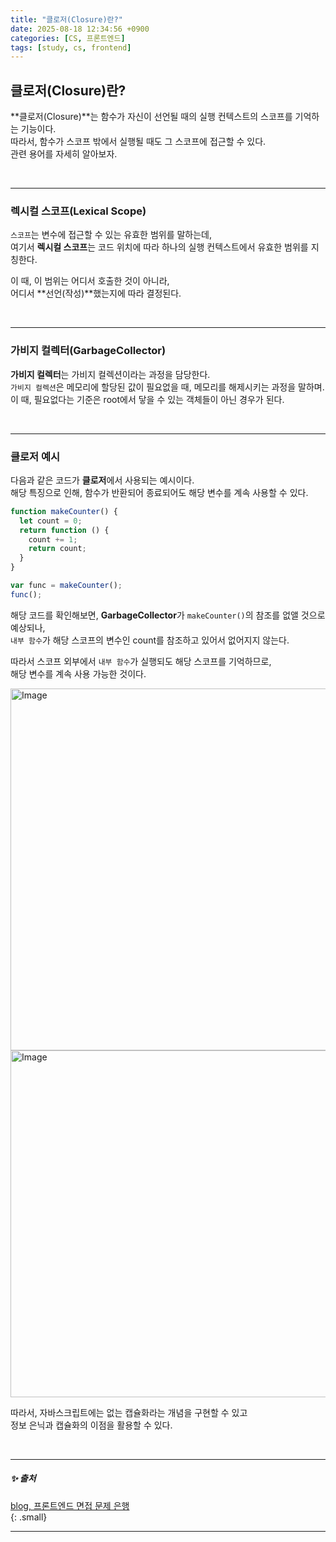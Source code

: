 ```yaml
---
title: "클로저(Closure)란?"
date: 2025-08-18 12:34:56 +0900
categories: [CS, 프론트엔드]
tags: [study, cs, frontend]
---
```


## **클로저(Closure)란?**   
**클로저(Closure)**는 함수가 <span class="bluepen">자신이 선언될 때의 실행 컨텍스트의 스코프를 기억</span>하는 기능이다.    
따라서, 함수가 스코프 밖에서 실행될 때도 그 스코프에 접근할 수 있다.  
관련 용어를 자세히 알아보자.  

<br>

---

### **렉시컬 스코프(Lexical Scope)**  

`스코프`는 변수에 접근할 수 있는 유효한 범위를 말하는데,  
여기서 **렉시컬 스코프**는 코드 위치에 따라 <span class="bluepen">하나의 실행 컨텍스트에서 유효한 범위</span>를 지칭한다.  

이 때, 이 범위는 어디서 호출한 것이 아니라,   
<span class="yellow2pen">어디서 **선언(작성)**했는지에 따라 결정</span>된다.

<br>

---

### **가비지 컬렉터(GarbageCollector)**  

**가비지 컬렉터**는 가비지 컬렉션이라는 과정을 담당한다.  
`가비지 컬렉션`은 메모리에 할당된 값이 필요없을 때, 메모리를 해제시키는 과정을 말하며.  
이 때, 필요없다는 기준은 <span class="redpen">root에서 닿을 수 있는 객체들이 아닌 경우</span>가 된다.  

<br>

---

### 클로저 예시

다음과 같은 코드가 **클로저**에서 사용되는 예시이다.   
해당 특징으로 인해, <span class="yellow2pen">함수가 반환되어 종료되어도 해당 변수를 계속 사용</span>할 수 있다.  

```js
function makeCounter() {
  let count = 0;
  return function () {
    count += 1;
    return count;
  }
}

var func = makeCounter();
func(); 
```  
해당 코드를 확인해보면, 
**GarbageCollector**가 `makeCounter()`의 참조를 없앨 것으로 예상되나,    
`내부 함수`가 해당 스코프의 변수인 count를 참조하고 있어서 없어지지 않는다.    
  
따라서 스코프 외부에서 `내부 함수`가 실행되도 해당 스코프를 기억하므로,  
해당 변수를 계속 사용 가능한 것이다.  

<img width="1262" height="579" alt="Image" src="https://github.com/user-attachments/assets/d0f7a983-5bf1-4195-9c7d-095acbaeb90d" />   

<img width="1265" height="555" alt="Image" src="https://github.com/user-attachments/assets/59d3c310-e8ae-4dca-88dd-208a37ba520b" />  

따라서, 자바스크립트에는 없는 캡슐화라는 개념을 구현할 수 있고     
<span class="bluepen">정보 은닉</span>과 <span class="bluepen">캡슐화</span>의 이점을 활용할 수 있다.  

<br>

---

##### ✨ 출처

[blog, 프론트엔드 면접 문제 은행](https://velog.io/@wkahd01/%ED%94%84%EB%A1%A0%ED%8A%B8%EC%97%94%EB%93%9C-%EB%A9%B4%EC%A0%91-%EB%AC%B8%EC%A0%9C-%EC%9D%80%ED%96%89-HTML-%EC%A7%88%EB%AC%B8-%EB%8B%B5%EB%B3%80)     
{: .small}   

---